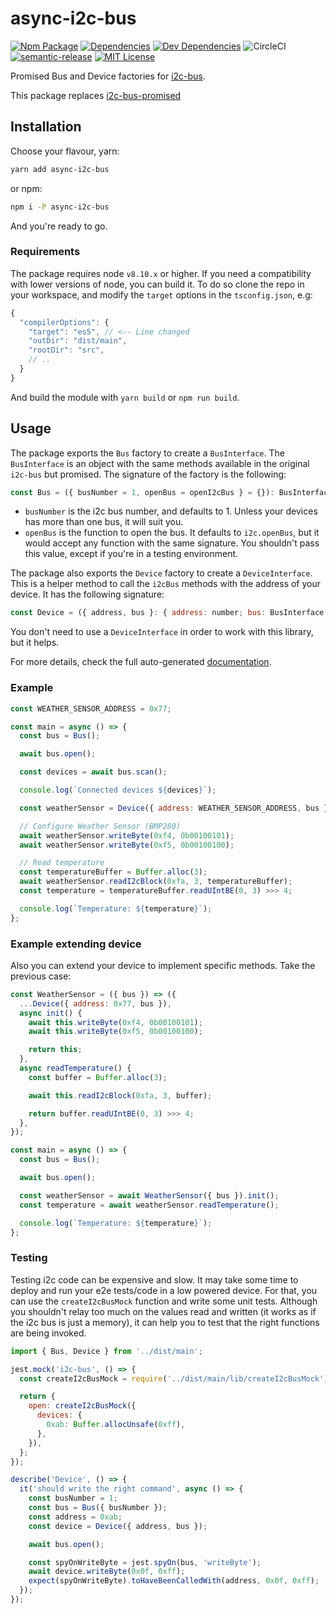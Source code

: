# async-i2c-bus

[![Npm Package](https://img.shields.io/npm/v/async-i2c-bus.svg)](https://www.npmjs.com/package/async-i2c-bus) [![Dependencies](https://img.shields.io/david/AlejandroHerr/async-i2c-bus.svg?style=flat-square)](https://david-dm.org/alejandroherr/async-i2c-bus) [![Dev Dependencies](https://img.shields.io/david/dev/AlejandroHerr/async-i2c-bus.svg?style=flat-square)](https://david-dm.org/alejandroherr/async-i2c-bus?type=dev) ![CircleCI](https://img.shields.io/circleci/project/github/AlejandroHerr/async-i2c-bus/master.svg?style=flat-square&logo=circleci) [![semantic-release](https://img.shields.io/badge/%20%20%F0%9F%93%A6%F0%9F%9A%80-semantic--release-e10079.svg?style=flat-square)](https://github.com/semantic-release/semantic-release) [![MIT License](https://img.shields.io/github/license/AlejandroHerr/async-i2c-bus.svg?style=flat-square)](https://github.com/AlejandroHerr/async-i2c-bus/blob/master/LICENSE.md)

Promised Bus and Device factories for [i2c-bus](https://github.com/fivdi/i2c-bus).

This package replaces [i2c-bus-promised](https://github.com/AlejandroHerr/i2c-bus-promised)

## Installation

Choose your flavour, yarn:

```bash
yarn add async-i2c-bus
```

or npm:

```bash
npm i -P async-i2c-bus
```

And you're ready to go.

### Requirements

The package requires node `v8.10.x` or higher.
If you need a compatibility with lower versions of node, you can build it. To do so clone the repo in your workspace, and modify the `target` options in the `tsconfig.json`, e.g:

```js
{
  "compilerOptions": {
    "target": "es5", // <-- Line changed
    "outDir": "dist/main",
    "rootDir": "src",
    // ..
  }
}
```

And build the module with `yarn build` or `npm run build`.

## Usage

The package exports the `Bus` factory to create a `BusInterface`. The `BusInterface` is an object with the same methods available in the original `i2c-bus` but promised. The signature of the factory is the following:

```js
const Bus = ({ busNumber = 1, openBus = openI2cBus } = {}): BusInterface
```

- `busNumber` is the i2c bus number, and defaults to 1. Unless your devices has more than one bus, it will suit you.
- `openBus` is the function to open the bus. It defaults to `i2c.openBus`, but it would accept any function with the same signature. You shouldn't pass this value, except if you're in a testing environment.

The package also exports the `Device` factory to create a `DeviceInterface`. This is a helper method to call the `i2cBus` methods with the address of your device. It has the following signature:

```js
const Device = ({ address, bus }: { address: number; bus: BusInterface }): DeviceInterface
```

You don't need to use a `DeviceInterface` in order to work with this library, but it helps.

For more details, check the full auto-generated [documentation](https://async-i2c-bus.alejandroherr.io).

### Example

```js
const WEATHER_SENSOR_ADDRESS = 0x77;

const main = async () => {
  const bus = Bus();

  await bus.open();

  const devices = await bus.scan();

  console.log(`Connected devices ${devices}`);

  const weatherSensor = Device({ address: WEATHER_SENSOR_ADDRESS, bus });

  // Configure Weather Sensor (BMP280)
  await weatherSensor.writeByte(0xf4, 0b00100101);
  await weatherSensor.writeByte(0xf5, 0b00100100);

  // Read temperature
  const temperatureBuffer = Buffer.alloc(3);
  await weatherSensor.readI2cBlock(0xfa, 3, temperatureBuffer);
  const temperature = temperatureBuffer.readUIntBE(0, 3) >>> 4;

  console.log(`Temperature: ${temperature}`);
};
```

### Example extending device

Also you can extend your device to implement specific methods. Take the previous case:

```js
const WeatherSensor = ({ bus }) => ({
  ...Device({ address: 0x77, bus }),
  async init() {
    await this.writeByte(0xf4, 0b00100101);
    await this.writeByte(0xf5, 0b00100100);

    return this;
  },
  async readTemperature() {
    const buffer = Buffer.alloc(3);

    await this.readI2cBlock(0xfa, 3, buffer);

    return buffer.readUIntBE(0, 3) >>> 4;
  },
});

const main = async () => {
  const bus = Bus();

  await bus.open();

  const weatherSensor = await WeatherSensor({ bus }).init();
  const temperature = await weatherSensor.readTemperature();

  console.log(`Temperature: ${temperature}`);
};
```

### Testing

Testing i2c code can be expensive and slow. It may take some time to deploy and run your e2e tests/code in a low powered device. For that, you can use the `createI2cBusMock` function and write some unit tests. Although you shouldn't relay too much on the values read and written (it works as if the i2c bus is just a memory), it can help you to test that the right functions are being invoked.

```js
import { Bus, Device } from '../dist/main';

jest.mock('i2c-bus', () => {
  const createI2cBusMock = require('../dist/main/lib/createI2cBusMock').default; // eslint-disable-line global-require

  return {
    open: createI2cBusMock({
      devices: {
        0xab: Buffer.allocUnsafe(0xff),
      },
    }),
  };
});

describe('Device', () => {
  it('should write the right command', async () => {
    const busNumber = 1;
    const bus = Bus({ busNumber });
    const address = 0xab;
    const device = Device({ address, bus });

    await bus.open();

    const spyOnWriteByte = jest.spyOn(bus, 'writeByte');
    await device.writeByte(0x0f, 0xff);
    expect(spyOnWriteByte).toHaveBeenCalledWith(address, 0x0f, 0xff);
  });
});
```

